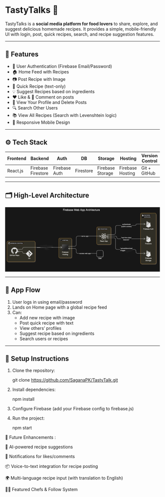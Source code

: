 # TastyTalks 🍳

TastyTalks is a **social media platform for food lovers** to share, explore, and suggest delicious homemade recipes. It provides a simple, mobile-friendly UI with login, post, quick recipes, search, and recipe suggestion features.

---

## 🔐 Features

- 🔑 User Authentication (Firebase Email/Password)
- 🏠 Home Feed with Recipes
- 📷 Post Recipe with Image
- 📝 Quick Recipe (text-only)
- 💡 Suggest Recipes based on ingredients
- ❤️ Like & 💬 Comment on posts
- 👤 View Your Profile and Delete Posts
- 🔍 Search Other Users
- 📚 View All Recipes (Search with Levenshtein logic)
- 📱 Responsive Mobile Design

---

## ⚙️ Tech Stack

| Frontend | Backend | Auth | DB | Storage | Hosting | Version Control |
|----------|---------|------|----|---------|---------|-----------------|
| React.js | Firebase Firestore | Firebase Auth | Firestore | Firebase Storage | Firebase Hosting | Git + GitHub |

---

## 🗂️ High-Level Architecture

![Architecture](src/Assets/tastytalk-architecture.png)

---

## 🧭 App Flow

1. User logs in using email/password
2. Lands on Home page with a global recipe feed
3. Can:
   - Add new recipe with image
   - Post quick recipe with text
   - View others’ profiles
   - Suggest recipe based on ingredients
   - Search users or recipes

---

## 🚀 Setup Instructions

1. Clone the repository:

   git clone https://github.com/SaganaPK/TastyTalk.git

2. Install dependencies:

    npm install

3. Configure Firebase (add your Firebase config to firebase.js)

4. Run the project:

    npm start

🌟 Future Enhancements :

🧠 AI-powered recipe suggestions

🔔 Notifications for likes/comments

📦 Voice-to-text integration for recipe posting

🌍 Multi-language recipe input (with translation to English)

🧑‍🍳 Featured Chefs & Follow System

